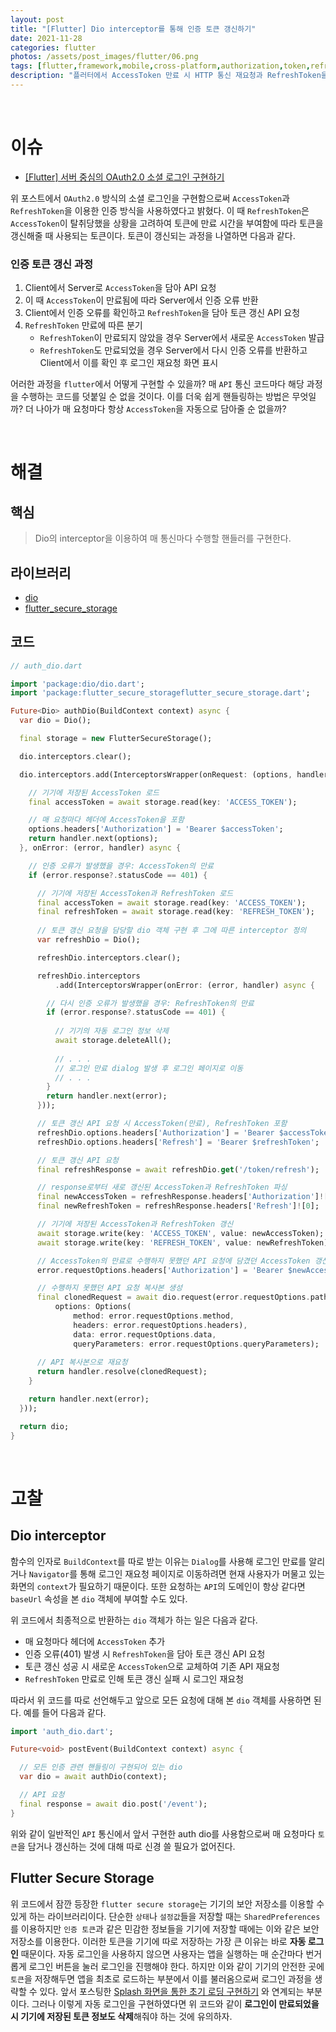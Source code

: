 ```yaml
---
layout: post
title: "[Flutter] Dio interceptor를 통해 인증 토큰 갱신하기"
date: 2021-11-28
categories: flutter
photos: /assets/post_images/flutter/06.png
tags: [flutter,framework,mobile,cross-platform,authorization,token,refresh]
description: "플러터에서 AccessToken 만료 시 HTTP 통신 재요청과 RefreshToken을 사용해서 인증 토큰을 갱신하는 법을 알아보자"
---
```


<br>

# 이슈

- [[Flutter] 서버 중심의 OAuth2.0 소셜 로그인 구현하기](https://yjyoon-dev.github.io/flutter/2021/11/27/flutter-05/)

위 포스트에서 `OAuth2.0` 방식의 소셜 로그인을 구현함으로써 `AccessToken`과 `RefreshToken`을 이용한 인증 방식을 사용하였다고 밝혔다. 이 때 `RefreshToken`은 `AccessToken`이 탈취당했을 상황을 고려하여 토큰에 만료 시간을 부여함에 따라 토큰을 갱신해줄 때 사용되는 토큰이다. 토큰이 갱신되는 과정을 나열하면 다음과 같다.

### 인증 토큰 갱신 과정

1. Client에서 Server로 `AccessToken`을 담아 API 요청
2. 이 때 `AccessToken`이 만료됨에 따라 Server에서 인증 오류 반환
3. Client에서 인증 오류를 확인하고 `RefreshToken`을 담아 토큰 갱신 API 요청
4. `RefreshToken` 만료에 따른 분기
    - `RefreshToken`이 만료되지 않았을 경우 Server에서 새로운 `AccessToken` 발급
    - `RefreshToken`도 만료되었을 경우 Server에서 다시 인증 오류를 반환하고 Client에서 이를 확인 후 로그인 재요청 화면 표시


어러한 과정을 `flutter`에서 어떻게 구현할 수 있을까? 매 `API` 통신 코드마다 해당 과정을 수행하는 코드를 덧붙일 순 없을 것이다. 이를 더욱 쉽게 핸들링하는 방법은 무엇일까? 더 나아가 매 요청마다 항상 `AccessToken`을 자동으로 담아줄 순 없을까?

<br>

# 해결

## 핵심

> Dio의 interceptor을 이용하여 매 통신마다 수행할 핸들러를 구현한다.

## 라이브러리

- [dio](https://pub.dev/packages/dio)
- [flutter_secure_storage](https://pub.dev/packages/flutter_secure_storage)

## 코드

```dart
// auth_dio.dart

import 'package:dio/dio.dart';
import 'package:flutter_secure_storageflutter_secure_storage.dart';

Future<Dio> authDio(BuildContext context) async {
  var dio = Dio();

  final storage = new FlutterSecureStorage();

  dio.interceptors.clear();

  dio.interceptors.add(InterceptorsWrapper(onRequest: (options, handler) async {

    // 기기에 저장된 AccessToken 로드
    final accessToken = await storage.read(key: 'ACCESS_TOKEN');

    // 매 요청마다 헤더에 AccessToken을 포함
    options.headers['Authorization'] = 'Bearer $accessToken';
    return handler.next(options);
  }, onError: (error, handler) async {

    // 인증 오류가 발생했을 경우: AccessToken의 만료
    if (error.response?.statusCode == 401) {

      // 기기에 저장된 AccessToken과 RefreshToken 로드
      final accessToken = await storage.read(key: 'ACCESS_TOKEN');
      final refreshToken = await storage.read(key: 'REFRESH_TOKEN');
      
      // 토큰 갱신 요청을 담당할 dio 객체 구현 후 그에 따른 interceptor 정의
      var refreshDio = Dio();

      refreshDio.interceptors.clear();

      refreshDio.interceptors
          .add(InterceptorsWrapper(onError: (error, handler) async {

        // 다시 인증 오류가 발생했을 경우: RefreshToken의 만료
        if (error.response?.statusCode == 401) {
          
          // 기기의 자동 로그인 정보 삭제
          await storage.deleteAll();
          
          // . . .
          // 로그인 만료 dialog 발생 후 로그인 페이지로 이동
          // . . .
        }
        return handler.next(error);
      }));

      // 토큰 갱신 API 요청 시 AccessToken(만료), RefreshToken 포함
      refreshDio.options.headers['Authorization'] = 'Bearer $accessToken';
      refreshDio.options.headers['Refresh'] = 'Bearer $refreshToken';

      // 토큰 갱신 API 요청
      final refreshResponse = await refreshDio.get('/token/refresh');

      // response로부터 새로 갱신된 AccessToken과 RefreshToken 파싱
      final newAccessToken = refreshResponse.headers['Authorization']![0];
      final newRefreshToken = refreshResponse.headers['Refresh']![0];

      // 기기에 저장된 AccessToken과 RefreshToken 갱신
      await storage.write(key: 'ACCESS_TOKEN', value: newAccessToken);
      await storage.write(key: 'REFRESH_TOKEN', value: newRefreshToken);

      // AccessToken의 만료로 수행하지 못했던 API 요청에 담겼던 AccessToken 갱신
      error.requestOptions.headers['Authorization'] = 'Bearer $newAccessToken';

      // 수행하지 못했던 API 요청 복사본 생성
      final clonedRequest = await dio.request(error.requestOptions.path,
          options: Options(
              method: error.requestOptions.method,
              headers: error.requestOptions.headers),
              data: error.requestOptions.data,
              queryParameters: error.requestOptions.queryParameters);
      
      // API 복사본으로 재요청
      return handler.resolve(clonedRequest);
    }

    return handler.next(error);
  }));

  return dio;
}
```

<br>

# 고찰

## Dio interceptor

함수의 인자로 `BuildContext`를 따로 받는 이유는 `Dialog`를 사용해 로그인 만료를 알리거나 `Navigator`를 통해 로그인 재요청 페이지로 이동하려면 현재 사용자가 머물고 있는 화면의 `context`가 필요하기 때문이다. 또한 요청하는 `API`의 도메인이 항상 같다면 `baseUrl` 속성을 본 `dio` 객체에 부여할 수도 있다.

위 코드에서 최종적으로 반환하는 `dio` 객체가 하는 일은 다음과 같다.

- 매 요청마다 헤더에 `AccessToken` 추가
- 인증 오류(401) 발생 시 `RefreshToken`을 담아 토큰 갱신 API 요청
- 토큰 갱신 성공 시 새로운 `AccessToken`으로 교체하여 기존 API 재요청
- `RefreshToken` 만료로 인해 토큰 갱신 실패 시 로그인 재요청

따라서 위 코드를 따로 선언해두고 앞으로 모든 요청에 대해 본 `dio` 객체를 사용하면 된다.
예를 들어 다음과 같다.

```dart
import 'auth_dio.dart';

Future<void> postEvent(BuildContext context) async {

  // 모든 인증 관련 핸들링이 구현되어 있는 dio
  var dio = await authDio(context);

  // API 요청
  final response = await dio.post('/event');
}
```

위와 같이 일반적인 `API` 통신에서 앞서 구현한 auth dio를 사용함으로써 매 요청마다 `토큰`을 담거나 갱신하는 것에 대해 따로 신경 쓸 필요가 없어진다.

## Flutter Secure Storage

위 코드에서 잠깐 등장한 `flutter secure storage`는 기기의 보안 저장소를 이용할 수 있게 하는 라이브러리이다. 단순한 `상태`나 `설정값`들을 저장할 때는 `SharedPreferences`를 이용하지만 `인증 토큰`과 같은 민감한 정보들을 기기에 저장할 때에는 이와 같은 보안 저장소를 이용한다. 이러한 토큰을 기기에 따로 저장하는 가장 큰 이유는 바로 **자동 로그인** 때문이다. 자동 로그인을 사용하지 않으면 사용자는 앱을 실행하는 매 순간마다  번거롭게 로그인 버튼을 눌러 로그인을 진행해야 한다. 하지만 이와 같이 기기의 안전한 곳에 `토큰`을 저장해두면 앱을 최초로 로드하는 부분에서 이를 불러옴으로써 로그인 과정을 생략할 수 있다. 앞서 포스팅한 [Splash 화면을 통한 초기 로딩 구현하기](https://yjyoon-dev.github.io/flutter/2021/11/23/flutter-01/) 와 연계되는 부분이다. 그러나 이렇게 자동 로그인을 구현하였다면 위 코드와 같이 **로그인이 만료되었을 시 기기에 저장된 토큰 정보도 삭제**해줘야 하는 것에 유의하자.
